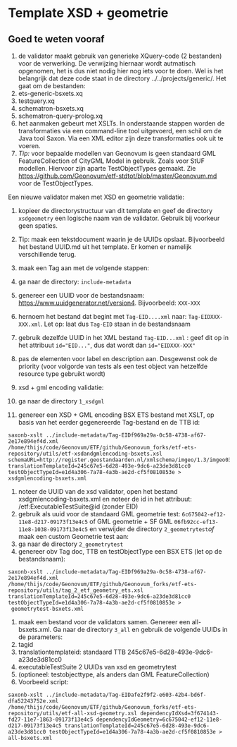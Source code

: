 # Template XSD + geometrie
## Goed te weten vooraf
1. de validator maakt gebruik van generieke XQuery-code (2 bestanden) voor de verwerking. De verwijzing hiernaar wordt autmatisch opgenomen, het is dus niet nodig hier nog iets voor te doen. Wel is het belangrijk dat deze code staat in de directory ../../projects/generic/. Het gaat om de bestanden:
  1. ets-generic-bsxets.xq
  1. testquery.xq
  1. schematron-bsxets.xq
  1. schematron-query-prolog.xq
1. het aanmaken gebeurt met XSLTs. In onderstaande stappen worden de transformaties via een command-line tool uitgevoerd, een schil om de Java tool Saxon. Via een XML editor zijn deze transformaties ook uit te voeren.
1. *Tip:* voor bepaalde modellen van Geonovum is geen standaard GML FeatureCollection of CityGML Model in gebruik. Zoals voor StUF modellen. Hiervoor zijn aparte TestObjectTypes gemaakt. Zie https://github.com/Geonovum/etf-stdtot/blob/master/Geonovum.md voor de TestObjectTypes.

Een nieuwe validator maken met XSD en geometrie validatie:
1. kopieer de directorystructuur van dit template en geef de directory ```xsdgeometry``` een logische naam van de validator. Gebruik bij voorkeur geen spaties.
1. Tip: maak een tekstdocument waarin je de UUIDs opslaat. Bijvoorbeeld het bestand UUID.md uit het template. Er komen er namelijk verschillende terug.
1. maak een Tag aan met de volgende stappen:
  1. ga naar de directory: ```include-metadata```
  1. genereer een UUID voor de bestandsnaam: https://www.uuidgenerator.net/version4. Bijvoorbeeld: ```XXX-XXX```
  1. hernoem het bestand dat begint met ```Tag-EID....xml``` naar: ```Tag-EIDXXX-XXX.xml```. Let op: laat dus ```Tag-EID``` staan in de bestandsnaam
  1. gebruik dezelfde UUID in het XML bestand ```Tag-EID...xml``` : geef dit op in het attribuut ```id="EID..."```, dus dat wordt dan ```id="EIDXXX-XXX"```
  1. pas de elementen voor label en description aan. Desgewenst ook de priority (voor volgorde van tests als een test object van hetzelfde resource type gebruikt wordt)

1. xsd + gml encoding validatie:
  1. ga naar de directory ```1_xsdgml```
  1. genereer een XSD + GML encoding BSX ETS bestand met XSLT, op basis van het eerder gegenereerde Tag-bestand en de TTB id:
  ```
  saxonb-xslt ../include-metadata/Tag-EIDf969a29a-0c58-4738-af67-2e17e894ef4d.xml /home/thijs/code/Geonovum/ETF/github/Geonovum_forks/etf-ets-repository/utils/etf-xsdandgmlencoding-bsxets.xsl schemaURL=http://register.geostandaarden.nl/xmlschema/imgeo/1.3/imgeo0302/horizontaal/imgeo0302_msg_horizontaal.xsd translationTemplateId=245c67e5-6d28-493e-9dc6-a23de3d81cc0 testObjectTypeId=e1d4a306-7a78-4a3b-ae2d-cf5f0810853e > xsdgmlencoding-bsxets.xml  
  ```
  1. noteer de UUID van de xsd validator, open het bestand xsdgmlencoding-bsxets.xml en noteer de id in het attribuut: /etf:ExecutableTestSuite@id (zonder EID)
1. gebruik als uuid voor de standaard GML geometrie test: ```6c675042-ef12-11e8-d217-09173f13e4c5``` of GML geometrie + SF GML ```06fb92cc-ef13-11e8-1038-09173f13e4c5``` en verwijder de directory  ```2_geometrytest```*of* maak een custom Geometrie test aan:
  1. ga naar de directory ```2_geometrytest```
  1. genereer obv Tag doc, TTB en testObjectType een BSX ETS (let op de bestandsnaam):
  ```
  saxonb-xslt ../include-metadata/Tag-EIDf969a29a-0c58-4738-af67-2e17e894ef4d.xml /home/thijs/code/Geonovum/ETF/github/Geonovum_forks/etf-ets-repository/utils/tag_2_etf_geometry_ets.xsl translationTemplateId=245c67e5-6d28-493e-9dc6-a23de3d81cc0 testObjectTypeId=e1d4a306-7a78-4a3b-ae2d-cf5f0810853e >
   geometrytest-bsxets.xml
  ```
1. maak een bestand voor de validators samen. Genereer een all-bsxets.xml. Ga naar de directory ```3_all``` en gebruik de volgende UUIDs in de parameters:
  1. tagid
  1. translationtemplateid: standaard TTB 245c67e5-6d28-493e-9dc6-a23de3d81cc0
  1. executableTestSuite 2 UUIDs van xsd en geometrytest
  1. (optioneel: testobjecttype, als anders dan GML FeatureCollection)
  1. Voorbeeld script:
  ```
  saxonb-xslt ../include-metadata/Tag-EIDafe2f9f2-e603-42b4-bd6f-dfa52243752e.xml /home/thijs/code/Geonovum/ETF/github/Geonovum_forks/etf-ets-repository/utils/etf-all-xsd-geometry.xsl dependencyIdXsd=3f674143-fd27-11e7-1863-09173f13e4c5 dependencyIdGeometry=6c675042-ef12-11e8-d217-09173f13e4c5 translationTemplateId=245c67e5-6d28-493e-9dc6-a23de3d81cc0 testObjectTypeId=e1d4a306-7a78-4a3b-ae2d-cf5f0810853e > all-bsxets.xml
  ```
